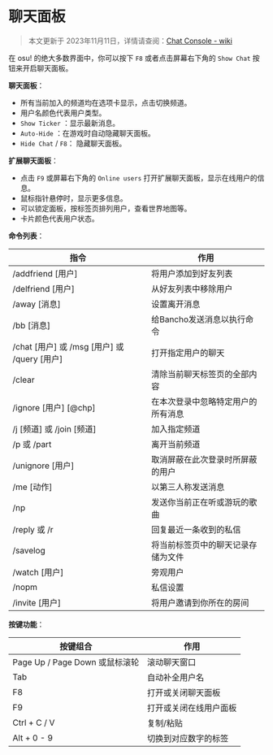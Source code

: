 # 聊天面板

> 本文更新于 2023年11月11日，详情请查阅：[Chat Console - wiki](https://osu.ppy.sh/wiki/zh/Client/Interface/Chat_console)

在 osu! 的绝大多数界面中，你可以按下 `F8` 或者点击屏幕右下角的 `Show Chat` 按钮来开启聊天面板。

**聊天面板**：

- 所有当前加入的频道均在选项卡显示，点击切换频道。
- 用户名颜色代表用户类型。
-  `Show Ticker` ：显示最新消息。
-  `Auto-Hide` ：在游戏时自动隐藏聊天面板。
-  `Hide Chat` / `F8`： 隐藏聊天面板。

**扩展聊天面板**：

- 点击 `F9` 或屏幕右下角的 `Online users` 打开扩展聊天面板，显示在线用户的信息。
- 鼠标指针悬停时，显示更多信息。
- 可以锁定面板，按标签页排列用户，查看世界地图等。
- 卡片颜色代表用户状态。

**命令列表**：

| 指令                                         | 作用                               |
| -------------------------------------------- | ---------------------------------- |
| /addfriend [用户]                            | 将用户添加到好友列表               |
| /delfriend [用户]                            | 从好友列表中移除用户               |
| /away [消息]                                 | 设置离开消息                       |
| /bb [消息]                                   | 给Bancho发送消息以执行命令         |
| /chat [用户] 或 /msg [用户] 或 /query [用户] | 打开指定用户的聊天                 |
| /clear                                       | 清除当前聊天标签页的全部内容       |
| /ignore [用户] [@chp]                        | 在本次登录中忽略特定用户的所有消息 |
| /j [频道] 或 /join [频道]                    | 加入指定频道                       |
| /p 或 /part                                  | 离开当前频道                       |
| /unignore [用户]                             | 取消屏蔽在此次登录时所屏蔽的用户   |
| /me [动作]                                   | 以第三人称发送消息                 |
| /np                                          | 发送你当前正在听或游玩的歌曲       |
| /reply 或 /r                                 | 回复最近一条收到的私信             |
| /savelog                                     | 将当前标签页中的聊天记录存储为文件 |
| /watch [用户]                                | 旁观用户                           |
| /nopm                                        | 私信设置                           |
| /invite [用户]                               | 将用户邀请到你所在的房间           |

**按键功能**：

| 按键组合                       | 作用                   |
| ------------------------------ | ---------------------- |
| Page Up / Page Down 或鼠标滚轮 | 滚动聊天窗口           |
| Tab                            | 自动补全用户名         |
| F8                             | 打开或关闭聊天面板     |
| F9                             | 打开或关闭在线用户面板 |
| Ctrl + C / V                   | 复制/粘贴              |
| Alt + 0 - 9                    | 切换到对应数字的标签   |